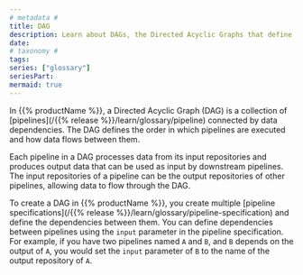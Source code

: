 ```yaml
---
# metadata #
title: DAG
description: Learn about DAGs, the Directed Acyclic Graphs that define the order in which pipelines are executed and how data flows between them.
date:
# taxonomy #
tags: 
series: ["glossary"]
seriesPart:
mermaid: true
---
```


In {{% productName %}}, a Directed Acyclic Graph (DAG) is a collection of [pipelines](/{{% release %}}/learn/glossary/pipeline) connected by data dependencies. The DAG defines the order in which pipelines are executed and how data flows between them.

Each pipeline in a DAG processes data from its input repositories and produces output data that can be used as input by downstream pipelines. The input repositories of a pipeline can be the output repositories of other pipelines, allowing data to flow through the DAG.

To create a DAG in {{% productName %}}, you create multiple [pipeline specifications](/{{% release %}}/learn/glossary/pipeline-specification) and define the dependencies between them. You can define dependencies between pipelines using the `input` parameter in the pipeline specification. For example, if you have two pipelines named `A` and `B`, and `B` depends on the output of `A`, you would set the `input` parameter of `B` to the name of the output repository of `A`.


<!-- ```s
// Pipeline Specification A
{
  "pipeline": {
    "name": "pipeline_A"
  },
  "transform": {
    "cmd": ["echo", "This is pipeline A"],
    "image": "alpine:3.12.0"
  },
  "output": {
    "pfs": {
      "repo": "pipeline_A_output"
    }
  }
}

// Pipeline Specification B 

{
  "pipeline": {
    "name": "pipeline_B"
  },
  "input": {
    "pfs": {
      "repo": "pipeline_A_output"
    }
  },
  "transform": {
    "cmd": ["echo", "This is pipeline B"],
    "image": "alpine:3.12.0"
  },
  "output": {
    "pfs": {
      "repo": "pipeline_B_output"
    }
  }
}
``` -->